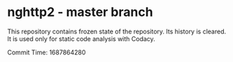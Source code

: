 # nghttp2 - master branch

This repository contains frozen state of the repository.
Its history is cleared. It is used only for static code
analysis with Codacy.

Commit Time: 1687864280